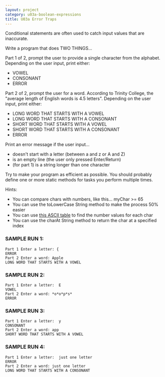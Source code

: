 ```yaml
---
layout: project
category: u03a-boolean-expressions
title: U03a Error Traps
---
```

Conditional statements are often used to catch input values that are inaccurate.

Write a program that does TWO THINGS...

Part 1 of 2, prompt the user to provide a single character from the alphabet. Depending on the user input, print either:
  -   VOWEL
  -   CONSONANT
  -   ERROR

Part 2 of 2, prompt the user for a word. According to Trinity College, the "average length of English words is 4.5 letters". Depending on the user input, print either:
  -   LONG WORD THAT STARTS WITH A VOWEL
  -   LONG WORD THAT STARTS WITH A CONSONANT
  -   SHORT WORD THAT STARTS WITH A VOWEL
  -   SHORT WORD THAT STARTS WITH A CONSONANT
  -   ERROR 

Print an error message if the user input...
  - doesn't start with a letter (between a and z or A and Z)
  - is an empty line (the user only pressed Enter/Return)
  - (for part 1) is a string longer than one character

Try to make your program as efficient as possible. You should probably define one or more static methods for tasks you perform multiple times.

Hints:
  - You can compare chars with numbers, like this... myChar >= 65
  - You can use the toLowerCase String method to make the process 50% easier
  - You can use [this ASCII table](http://www.asciitable.com/) to find the number values for each char
  - You can use the charAt String method to return the char at a specified index


### SAMPLE RUN 1:
```
Part 1 Enter a letter: {
ERROR
Part 2 Enter a word: Apple
LONG WORD THAT STARTS WITH A VOWEL
```
### SAMPLE RUN 2:
```
Part 1 Enter a letter:  E
VOWEL
Part 2 Enter a word: *o*o*p*s*
ERROR
```
### SAMPLE RUN 3:
```
Part 1 Enter a letter:  y
CONSONANT
Part 2 Enter a word: app
SHORT WORD THAT STARTS WITH A VOWEL
```
### SAMPLE RUN 4:
```
Part 1 Enter a letter:  just one letter
ERROR
Part 2 Enter a word: just one letter
LONG WORD THAT STARTS WITH A CONSONANT
```
